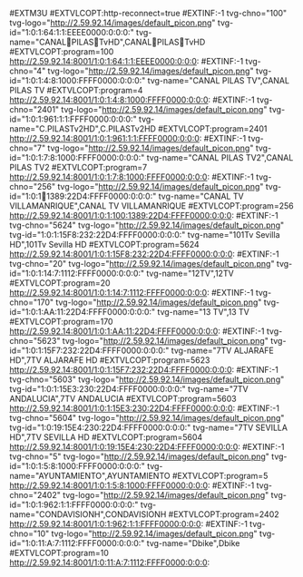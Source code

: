#EXTM3U 
#EXTVLCOPT:http-reconnect=true
#EXTINF:-1 tvg-chno="100" tvg-logo="http://2.59.92.14/images/default_picon.png" tvg-id="1:0:1:64:1:1:EEEE0000:0:0:0:" tvg-name="CANALPILASTvHD",CANALPILASTvHD
#EXTVLCOPT:program=100
http://2.59.92.14:8001/1:0:1:64:1:1:EEEE0000:0:0:0:
#EXTINF:-1 tvg-chno="4" tvg-logo="http://2.59.92.14/images/default_picon.png" tvg-id="1:0:1:4:8:1000:FFFF0000:0:0:0:" tvg-name="CANAL PILAS TV",CANAL PILAS TV
#EXTVLCOPT:program=4
http://2.59.92.14:8001/1:0:1:4:8:1000:FFFF0000:0:0:0:
#EXTINF:-1 tvg-chno="2401" tvg-logo="http://2.59.92.14/images/default_picon.png" tvg-id="1:0:1:961:1:1:FFFF0000:0:0:0:" tvg-name="C.PILASTv2HD",C.PILASTv2HD
#EXTVLCOPT:program=2401
http://2.59.92.14:8001/1:0:1:961:1:1:FFFF0000:0:0:0:
#EXTINF:-1 tvg-chno="7" tvg-logo="http://2.59.92.14/images/default_picon.png" tvg-id="1:0:1:7:8:1000:FFFF0000:0:0:0:" tvg-name="CANAL PILAS TV2",CANAL PILAS TV2
#EXTVLCOPT:program=7
http://2.59.92.14:8001/1:0:1:7:8:1000:FFFF0000:0:0:0:
#EXTINF:-1 tvg-chno="256" tvg-logo="http://2.59.92.14/images/default_picon.png" tvg-id="1:0:1:100:1389:22D4:FFFF0000:0:0:0:" tvg-name="CANAL TV VILLAMANRIQUE",CANAL TV VILLAMANRIQUE
#EXTVLCOPT:program=256
http://2.59.92.14:8001/1:0:1:100:1389:22D4:FFFF0000:0:0:0:
#EXTINF:-1 tvg-chno="5624" tvg-logo="http://2.59.92.14/images/default_picon.png" tvg-id="1:0:1:15F8:232:22D4:FFFF0000:0:0:0:" tvg-name="101Tv Sevilla HD",101Tv Sevilla HD
#EXTVLCOPT:program=5624
http://2.59.92.14:8001/1:0:1:15F8:232:22D4:FFFF0000:0:0:0:
#EXTINF:-1 tvg-chno="20" tvg-logo="http://2.59.92.14/images/default_picon.png" tvg-id="1:0:1:14:7:1112:FFFF0000:0:0:0:" tvg-name="12TV",12TV
#EXTVLCOPT:program=20
http://2.59.92.14:8001/1:0:1:14:7:1112:FFFF0000:0:0:0:
#EXTINF:-1 tvg-chno="170" tvg-logo="http://2.59.92.14/images/default_picon.png" tvg-id="1:0:1:AA:11:22D4:FFFF0000:0:0:0:" tvg-name="13 TV",13 TV
#EXTVLCOPT:program=170
http://2.59.92.14:8001/1:0:1:AA:11:22D4:FFFF0000:0:0:0:
#EXTINF:-1 tvg-chno="5623" tvg-logo="http://2.59.92.14/images/default_picon.png" tvg-id="1:0:1:15F7:232:22D4:FFFF0000:0:0:0:" tvg-name="7TV ALJARAFE HD",7TV ALJARAFE HD
#EXTVLCOPT:program=5623
http://2.59.92.14:8001/1:0:1:15F7:232:22D4:FFFF0000:0:0:0:
#EXTINF:-1 tvg-chno="5603" tvg-logo="http://2.59.92.14/images/default_picon.png" tvg-id="1:0:1:15E3:230:22D4:FFFF0000:0:0:0:" tvg-name="7TV ANDALUCIA",7TV ANDALUCIA
#EXTVLCOPT:program=5603
http://2.59.92.14:8001/1:0:1:15E3:230:22D4:FFFF0000:0:0:0:
#EXTINF:-1 tvg-chno="5604" tvg-logo="http://2.59.92.14/images/default_picon.png" tvg-id="1:0:19:15E4:230:22D4:FFFF0000:0:0:0:" tvg-name="7TV SEVILLA HD",7TV SEVILLA HD
#EXTVLCOPT:program=5604
http://2.59.92.14:8001/1:0:19:15E4:230:22D4:FFFF0000:0:0:0:
#EXTINF:-1 tvg-chno="5" tvg-logo="http://2.59.92.14/images/default_picon.png" tvg-id="1:0:1:5:8:1000:FFFF0000:0:0:0:" tvg-name="AYUNTAMIENTO",AYUNTAMIENTO
#EXTVLCOPT:program=5
http://2.59.92.14:8001/1:0:1:5:8:1000:FFFF0000:0:0:0:
#EXTINF:-1 tvg-chno="2402" tvg-logo="http://2.59.92.14/images/default_picon.png" tvg-id="1:0:1:962:1:1:FFFF0000:0:0:0:" tvg-name="CONDAVISIONH",CONDAVISIONH
#EXTVLCOPT:program=2402
http://2.59.92.14:8001/1:0:1:962:1:1:FFFF0000:0:0:0:
#EXTINF:-1 tvg-chno="10" tvg-logo="http://2.59.92.14/images/default_picon.png" tvg-id="1:0:11:A:7:1112:FFFF0000:0:0:0:" tvg-name="Dbike",Dbike
#EXTVLCOPT:program=10
http://2.59.92.14:8001/1:0:11:A:7:1112:FFFF0000:0:0:0:
